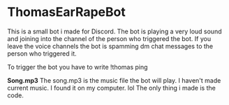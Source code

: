 # ThomasEarRapeBot
This is a small bot i made for Discord. The bot is playing a very loud sound and joining into the channel of the person who triggered the bot. If you leave the voice channels the bot is spamming dm chat messages to the person who triggered it. 

To trigger the bot you have to write !thomas ping

**Song.mp3**
The song.mp3 is the music file the bot will play. I haven't made current music. I found it on my computer. lol
The only thing i made is the code.
